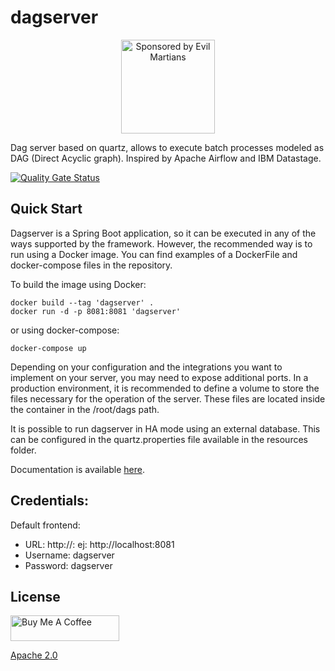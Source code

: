 # dagserver

<p align="center">
  <img src="https://github.com/maximolira/dagserver/blob/00d8ea73307ee900288aba8d851c81a728528e33/front/src/assets/favicon.png?raw=true"
         alt="Sponsored by Evil Martians" width="150" height="150">
<p>

Dag server based on quartz, allows to execute batch processes modeled as DAG (Direct Acyclic graph). Inspired by Apache Airflow and IBM Datastage.

[![Quality Gate Status](https://sonarcloud.io/api/project_badges/measure?project=dagserver&metric=alert_status)](https://sonarcloud.io/summary/new_code?id=dagserver)


## Quick Start

Dagserver is a Spring Boot application, so it can be executed in any of the ways supported by the framework. However, the recommended way is to run using a Docker image. You can find examples of a DockerFile and docker-compose files in the repository.

To build the image using Docker:

```
docker build --tag 'dagserver' .
docker run -d -p 8081:8081 'dagserver'
```

or using docker-compose:

```
docker-compose up
```

Depending on your configuration and the integrations you want to implement on your server, you may need to expose additional ports. In a production environment, it is recommended to define a volume to store the files necessary for the operation of the server. These files are located inside the container in the /root/dags path.

It is possible to run dagserver in HA mode using an external database. This can be configured in the quartz.properties file available in the resources folder.

Documentation is available <a href="https://telemodemti.github.io/dagserver/">here</a>.
	  
## Credentials:

Default frontend:  
  
- URL: http://<serverhost>:<serverport> ej: http://localhost:8081
- Username: dagserver  
- Password: dagserver  

## License

<a href="https://www.buymeacoffee.com/maximolira" target="_blank"><img src="https://cdn.buymeacoffee.com/buttons/default-orange.png" alt="Buy Me A Coffee" height="41" width="174"></a>

  [Apache 2.0](LICENSE)
